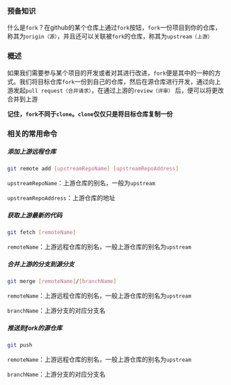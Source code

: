 ### 预备知识

什么是`fork`？在github的某个仓库上通过`fork`按钮，`fork`一份项目到你的仓库，称其为`origin（源）`，并且还可以关联被`fork`的仓库，称其为`upstream（上游）`

### 概述

如果我们需要参与某个项目的开发或者对其进行改进，`fork`便是其中的一种的方式。我们将目标仓库`fork`一份到自己的仓库，然后在源仓库进行开发，通过向上游发起`pull request（合并请求）`，在通过上游的`review（评审）`
后，便可以将更改合并到上游

**记住，`fork`不同于`clone`。`clone`仅仅只是将目标仓库复制一份**

### 相关的常用命令

##### 添加上游远程仓库

```bash
git remote add [upstreamRepoName] [upstreamRepoAddress] 
```

`upstreamRepoName`：上游仓库的别名，一般为`upstream`

`upstreamRepoAddress`：上游仓库的地址

##### 获取上游最新的代码

```bash
git fetch [remoteName]
```

`remoteName`：上游远程仓库的别名，一般上游仓库的别名为`upstream`

##### 合并上游的分支到源分支

```bash
git merge [remoteName]/[branchName]
```

`remoteName`：上游远程仓库的别名，一般上游仓库的别名为`upstream`

`branchName`：上游分支的对应分支名

##### 推送到fork的源仓库

```bash
git push
```

`remoteName`：上游远程仓库的别名，一般上游仓库的别名为`upstream`

`branchName`：上游分支的对应分支名
